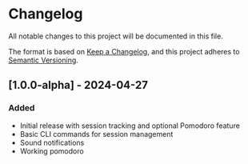 # Changelog

All notable changes to this project will be documented in this file.

The format is based on [Keep a Changelog](https://keepachangelog.com/en/1.0.0/), and this project adheres to [Semantic Versioning](https://semver.org/).

## [1.0.0-alpha] - 2024-04-27
### Added
- Initial release with session tracking and optional Pomodoro feature
- Basic CLI commands for session management
- Sound notifications
- Working pomodoro
